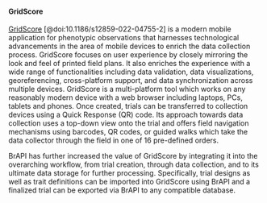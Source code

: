 #### GridScore

<!-- Sebastian R -->
<!-- Make distinct from Field Book, highlight what makes GridScore different -->
<!-- Better flow is needed between Field Book and GridScore -->

[GridScore](https://ics.hutton.ac.uk/get-gridscore/) [@doi:10.1186/s12859-022-04755-2] is a modern mobile application for phenotypic observations that harnesses technological advancements in the area of mobile devices to enrich the data collection process. GridScore focuses on user experience by closely mirroring the look and feel of printed field plans. It also enriches the experience with a wide range of functionalities including data validation, data visualizations, georeferencing, cross-platform support, and data synchronization across multiple devices. GridScore is a multi-platform tool which works on any reasonably modern device with a web browser including laptops, PCs, tablets and phones. Once created, trials can be transferred to collection devices using a Quick Response (QR) code. Its approach towards data collection uses a top-down view onto the trial and offers field navigation mechanisms using barcodes, QR codes, or guided walks which take the data collector through the field in one of 16 pre-defined orders.

BrAPI has further increased the value of GridScore by integrating it into the overarching workflow, from trial creation, through data collection, and to its ultimate data storage for further processing. Specifically, trial designs as well as trait definitions can be imported into GridScore using BrAPI and a finalized trial can be exported via BrAPI to any compatible database.
